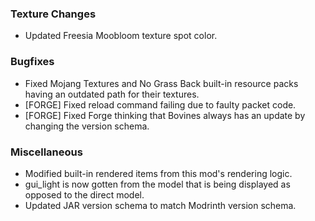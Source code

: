 ### Texture Changes
- Updated Freesia Moobloom texture spot color.

### Bugfixes
- Fixed Mojang Textures and No Grass Back built-in resource packs having an outdated path for their textures.
- [FORGE] Fixed reload command failing due to faulty packet code.
- [FORGE] Fixed Forge thinking that Bovines always has an update by changing the version schema. 

### Miscellaneous
- Modified built-in rendered items from this mod's rendering logic.
- gui_light is now gotten from the model that is being displayed as opposed to the direct model.
- Updated JAR version schema to match Modrinth version schema.